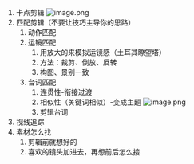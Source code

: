 1. 卡点剪辑
	![image.png](https://codertzm.oss-cn-chengdu.aliyuncs.com/20241007101630.png)
2. 匹配剪辑（不要让技巧主导你的思路）
	1. 动作匹配
	2. 运镜匹配
		1. 用放大的来模拟运镜感（土耳其瞭望塔）
		2. 方法：裁剪、倒放、反转
		3. 构图、景别一致
	3. 台词匹配
		1. 连贯性-衔接过渡
		2. 相似性（关键词相似）-变成主题
			![image.png](https://codertzm.oss-cn-chengdu.aliyuncs.com/20241007104117.png)
		3. 剪辑台词
3. 视线追踪
4. 素材怎么找
	1. 剪辑前就想好的
	2. 喜欢的镜头加进去，再想前后怎么接